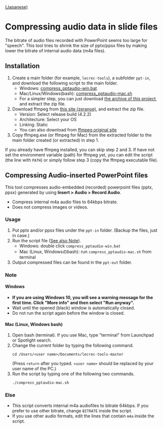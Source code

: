 [(Japanese)](README.md)

# Compressing audio data in slide files

The bitrate of audio files recorded with PowerPoint seems too large for "speech". This tool tries to shrink the size of pptx/ppsx files by making lower the bitrate of internal audio data (m4a files).

## Installation

1. Create a main folder (for example, `lecrec-tools`), a subfolder `ppt-in`, and download the following script to the main folder.
   - Windows: <a href="https://github.com/hkawash/lecrec-tools/raw/master/compress_pptaudio-win.bat" download="compress_pptaudio-win.bat">compress_pptaudio-win.bat</a>
   - Mac/Linux/Windows(bash): <a href="https://github.com/hkawash/lecrec-tools/raw/master/compress_pptaudio-mac.sh" download="compress_pptaudio-mac.sh">compress_pptaudio-mac.sh</a>
   - For a simpler step, you can just download [the archive of this project](https://github.com/hkawash/lecrec-tools/archive/master.zip), and extract the zip file.
2. Download ffmpeg from [this site (zeranoe)](https://ffmpeg.zeranoe.com/builds/), and extract the zip file.
   - Version: Select release build (4.2.2)
   - Architecture: Select your OS
   - Linking: Static
   - You can also download from [ffmpeg original site](https://www.ffmpeg.org/download.html)
3. Copy ffmpeg.exe (or ffmpeg for Mac) from the extracted folder to the main folder created (or extracted) in step 1.

If you already have ffmpeg installed, you can skip step 2 and 3. If have not set the environment variable (path) for ffmpeg yet, you can edit the script (the line with `PATH`) or simply follow step 3 (copy the ffmpeg executable file).

## Compressing Audio-inserted PowerPoint files

This tool compresses audio-embedded (recorded) powerpoint files (pptx, ppsx) generated by using **Insert > Audio > Record Audio**.

- Compress internal m4a audio files to 64kbps bitrate.
- Does not compress images or videos.

### Usage

1. Put pptx and/or ppsx files under the `ppt-in` folder. (Backup the files, just in case.)
2. Run the script file (<a href="#note1">See also Note</a>).
   - Windows: double click `compress_pptaudio-win.bat`
   - Mac (Linux, Windowsのbash): run `compress_pptaudio-mac.sh` from terminal
3. Output compressed files can be found in the `ppt-out` folder.

<a name="note1"></a>

### Note

#### Windows

- **If you are using Windows 10, you will see a warning message for the first time. Click "More info" and then select "Run anyway".**
- Wait until the opened (black) window is automatically closed.
- Do not run the script again before the window is closed.

#### Mac (Linux, Windows bash)

1. Open bash (terminal). If you use Mac, type "terminal" from Launchpad or Spotlight search.
1. Change the current folder by typing the following command.
    ```
    cd /Users/<user name>/Documents/lecrec-tools-master
    ```
   (Press `return` after you typed. `<user name>` should be replaced by your user name of the PC.)
1. Run the script by typing one of the following two commands.
    ```
    ./compress_pptaudio-mac.sh
    ```

### Else

- This script converts internal m4a audiofiles to bitrate 64kbps. If you prefer to use other bitrate, change `BITRATE` inside the script.
- If you use other audio formats, edit the lines that contain `m4a` inside the script.

